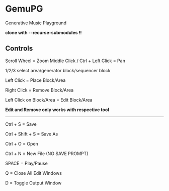 # GemuPG

Generative Music Playground

**clone with --recurse-submodules !!**

## Controls
Scroll Wheel = Zoom
Middle Click / Ctrl + Left Click = Pan

1/2/3 select area/generator block/sequencer block

Left Click = Place Block/Area

Right Click = Remove Block/Area

Left Click on Block/Area = Edit Block/Area

**Edit and Remove only works with respective tool**

----------------------------
Ctrl + S = Save

Ctrl + Shift + S = Save As

Ctrl + O = Open

Ctrl + N = New File (NO SAVE PROMPT)

SPACE = Play/Pause

Q = Close All Edit Windows

D = Toggle Output Window